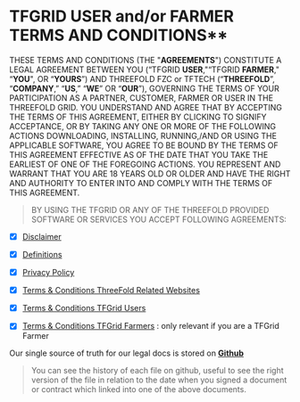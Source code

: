 # TFGRID USER and/or FARMER TERMS AND CONDITIONS**

THESE TERMS AND CONDITIONS (THE "**AGREEMENTS**") CONSTITUTE A LEGAL AGREEMENT BETWEEN YOU (“TFGRID **USER**,"“TFGRID **FARMER**," “**YOU**", OR “**YOURS**”) AND THREEFOLD FZC or TFTECH (“**THREEFOLD**”, “**COMPANY**,” “**US**,” “**WE**” OR “**OUR**”), GOVERNING THE TERMS OF YOUR PARTICIPATION AS A PARTNER, CUSTOMER, FARMER OR USER IN THE THREEFOLD GRID. YOU UNDERSTAND AND AGREE THAT BY ACCEPTING THE TERMS OF THIS AGREEMENT, EITHER BY CLICKING TO SIGNIFY ACCEPTANCE, OR BY TAKING ANY ONE OR MORE OF THE FOLLOWING ACTIONS DOWNLOADING, INSTALLING, RUNNING,/AND OR USING THE APPLICABLE SOFTWARE, YOU AGREE TO BE BOUND BY THE TERMS OF THIS AGREEMENT EFFECTIVE AS OF THE DATE THAT YOU TAKE THE EARLIEST OF ONE OF THE FOREGOING ACTIONS. YOU REPRESENT AND WARRANT THAT YOU ARE 18 YEARS OLD OR OLDER AND HAVE THE RIGHT AND AUTHORITY TO ENTER INTO AND COMPLY WITH THE TERMS OF THIS AGREEMENT.

> BY USING THE TFGRID OR ANY OF THE THREEFOLD PROVIDED SOFTWARE OR SERVICES YOU ACCEPT FOLLOWING AGREEMENTS:

- [X] [Disclaimer](disclaimer.md)
- [X] [Definitions](definitions.md)
- [X] [Privacy Policy](privacypolicy.md)
- [X] [Terms & Conditions ThreeFold Related Websites](terms_conditions_websites.md)
- [X] [Terms & Conditions TFGrid Users](terms_conditions_griduser.md)
- [X] [Terms & Conditions TFGrid Farmers](terms_conditions_farmer.md) : only relevant if you are a TFGrid Farmer
 

Our single source of truth for our legal docs is stored on [__Github__](https://github.com/threefoldfoundation/legal/tree/master/src)

> You can see the history of each file on github, useful to see the right version of the file in relation to the date when you signed a document or contract which linked into one of the above documents.



